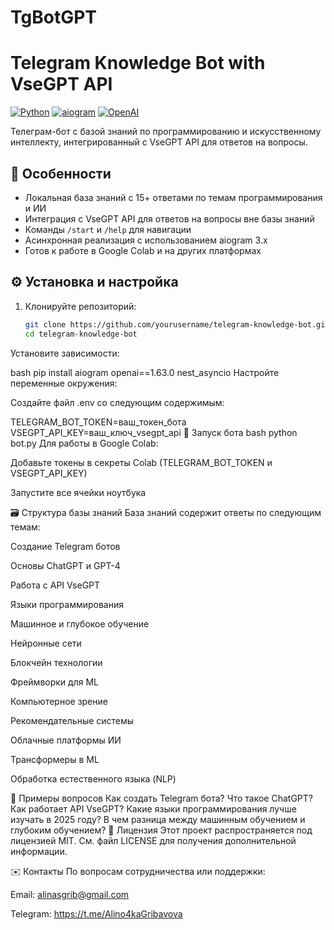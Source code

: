 # TgBotGPT

# Telegram Knowledge Bot with VseGPT API

[![Python](https://img.shields.io/badge/Python-3.8%2B-blue)](https://www.python.org/)
[![aiogram](https://img.shields.io/badge/aiogram-3.x-blue)](https://docs.aiogram.dev/)
[![OpenAI](https://img.shields.io/badge/OpenAI-1.6.3-green)](https://openai.com/)

Телеграм-бот с базой знаний по программированию и искусственному интеллекту, интегрированный с VseGPT API для ответов на вопросы.

## 📌 Особенности

- Локальная база знаний с 15+ ответами по темам программирования и ИИ
- Интеграция с VseGPT API для ответов на вопросы вне базы знаний
- Команды `/start` и `/help` для навигации
- Асинхронная реализация с использованием aiogram 3.x
- Готов к работе в Google Colab и на других платформах

## ⚙️ Установка и настройка

1. Клонируйте репозиторий:
   ```bash
   git clone https://github.com/yourusername/telegram-knowledge-bot.git
   cd telegram-knowledge-bot
Установите зависимости:

bash
pip install aiogram openai==1.63.0 nest_asyncio
Настройте переменные окружения:

Создайте файл .env со следующим содержимым:

TELEGRAM_BOT_TOKEN=ваш_токен_бота
VSEGPT_API_KEY=ваш_ключ_vsegpt_api
🚀 Запуск бота
bash
python bot.py
Для работы в Google Colab:

Добавьте токены в секреты Colab (TELEGRAM_BOT_TOKEN и VSEGPT_API_KEY)

Запустите все ячейки ноутбука

🗃️ Структура базы знаний
База знаний содержит ответы по следующим темам:

Создание Telegram ботов

Основы ChatGPT и GPT-4

Работа с API VseGPT

Языки программирования

Машинное и глубокое обучение

Нейронные сети

Блокчейн технологии

Фреймворки для ML

Компьютерное зрение

Рекомендательные системы

Облачные платформы ИИ

Трансформеры в ML

Обработка естественного языка (NLP)

🤖 Примеры вопросов
Как создать Telegram бота?
Что такое ChatGPT?
Как работает API VseGPT?
Какие языки программирования лучше изучать в 2025 году?
В чем разница между машинным обучением и глубоким обучением?
📄 Лицензия
Этот проект распространяется под лицензией MIT. См. файл LICENSE для получения дополнительной информации.

✉️ Контакты
По вопросам сотрудничества или поддержки:

Email: alinasgrib@gmail.com

Telegram: https://t.me/Alino4kaGribavova

